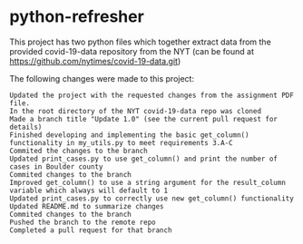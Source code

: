 
# python-refresher

This project has two python files which together extract data from the provided covid-19-data repository from the NYT (can be found at https://github.com/nytimes/covid-19-data.git)

The following changes were made to this project:

    Updated the project with the requested changes from the assignment PDF file.
    In the root directory of the NYT covid-19-data repo was cloned
    Made a branch title "Update 1.0" (see the current pull request for details)
    Finished developing and implementing the basic get_column() functionality in my_utils.py to meet requirements 3.A-C
    Commited the changes to the branch
    Updated print_cases.py to use get_column() and print the number of cases in Boulder county
    Commited changes to the branch
    Improved get_column() to use a string argument for the result_column variable which always will default to 1
    Updated print_cases.py to correctly use new get_column() functionality
    Updated README.md to summarize changes
    Commited changes to the branch
    Pushed the branch to the remote repo
    Completed a pull request for that branch
    